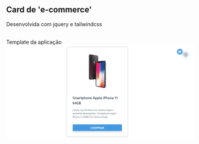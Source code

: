 ## Card de 'e-commerce'

Desenvolvida com jquery e tailwindcss

<br>
Template da aplicação

<div>
	<img src="template.png">
</div>
